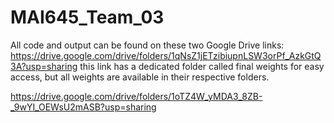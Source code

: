 # MAI645_Team_03


All code and output can be found on these two Google Drive links:
https://drive.google.com/drive/folders/1qNsZ1jETzibiupnLSW3orPf_AzkGtQ3A?usp=sharing
this link has a dedicated folder called final weights for easy access, but all weights are available in their respective folders. 

https://drive.google.com/drive/folders/1oTZ4W_yMDA3_8ZB-_9wYI_OEWsU2mASB?usp=sharing
